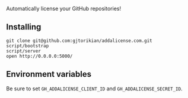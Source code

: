 Automatically license your GitHub repositories!

## Installing

```
git clone git@github.com:gjtorikian/addalicense.com.git
script/bootstrap
script/server
open http://0.0.0.0:5000/
```

## Environment variables

Be sure to set `GH_ADDALICENSE_CLIENT_ID` and `GH_ADDALICENSE_SECRET_ID`.
